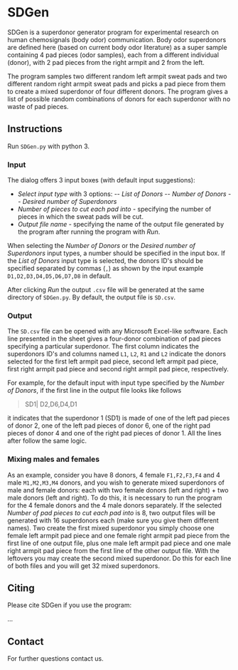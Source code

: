 # SDGen

SDGen is a superdonor generator program for experimental research on human chemosignals (body odor) communication. Body odor superdonors are defined here (based on current body odor literature) as a super sample containing 4 pad pieces (odor samples), each from a different individual (donor), with 2 pad pieces from the right armpit and 2 from the left. 

The program samples two different random left armpit sweat pads and two different random right armpit sweat pads and picks a pad piece from them to create a mixed superdonor of four different donors. The program gives a list of possible random combinations of donors for each superdonor with no waste of pad pieces.

## Instructions

Run `SDGen.py` with python 3. 

### Input

The dialog offers 3 input boxes (with default input suggestions):

- *Select input type* with 3 options: 
-- *List of Donors*
-- *Number of Donors*
-- *Desired number of Superdonors*
- *Number of pieces to cut each pad into* - specifying the number of pieces in which the sweat pads will be cut.
- *Output file name* - specifying the name of the output file generated by the program after running the program with *Run*.

When selecting the *Number of Donors* or the *Desired number of Superdonors* input types, a number should be specified in the input box. If the *List of Donors* input type is selected, the donors ID's should be specified separated by commas (`,`) as shown by the input example `D1,D2,D3,D4,D5,D6,D7,D8` in default.

After clicking *Run* the output `.csv` file will be generated at the same directory of `SDGen.py`. By default, the output file is `SD.csv`.

### Output

The `SD.csv` file can be opened with any Microsoft Excel-like software. Each line presented in the sheet gives a four-donor combination of pad pieces specifying a particular superdonor. The first column indicates the superdonors ID's and columns named `L1`, `L2`, `R1` and `L2` indicate the donors selected for the first left armpit pad piece, second left armpit pad piece, first right armpit pad piece and second right armpit pad piece, respectively. 

For example, for the default input with input type specified by the *Number of Donors*, if the first line in the output file looks like follows 
> SD1| D2,D6,D4,D1

it indicates that the superdonor 1 (SD1) is made of one of the left pad pieces of donor 2, one of the left pad pieces of donor 6, one of the right pad pieces of donor 4 and one of the right pad pieces of donor 1. All the lines after follow the same logic.

### Mixing males and females

As an example, consider you have 8 donors, 4 female `F1,F2,F3,F4` and 4 male `M1,M2,M3,M4` donors, and you wish to generate mixed superdonors of male and female donors: each with two female donors (left and right) + two male donors (left and right). To do this, it is necessary to run the program for the 4 female donors and the 4 male donors separately. If the selected *Number of pad pieces to cut each pad into* is 8, two output files will be generated with 16 superdonors each (make sure you give them different names). Two create the first mixed superdonor you simply choose one female left armpit pad piece and one female right armpit pad piece from the first line of one output file, plus one male left armpit pad piece and one male right armpit pad piece from the first line of the other output file. With the leftovers you may create the second mixed superdonor. Do this for each line of both files and you will get 32 mixed superdonors.

## Citing

Please cite SDGen if you use the program:

...

## Contact

For further questions contact us.
